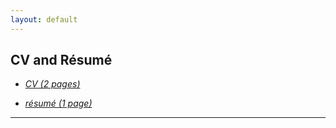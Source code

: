 ```yaml
---
layout: default
---
```


## CV and Résumé

- *[CV (2 pages)](CV.pdf)*

- *[résumé (1 page)](résumé.pdf)*

---
